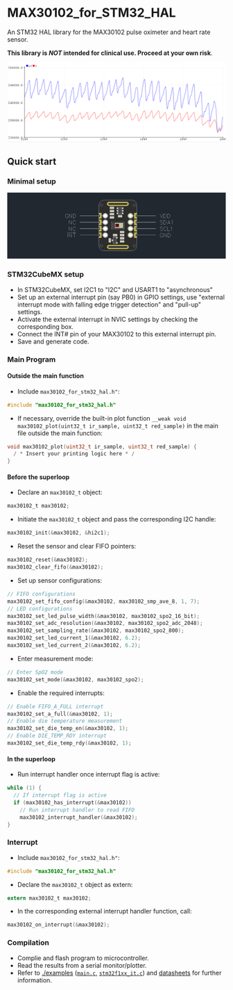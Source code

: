 # MAX30102_for_STM32_HAL
An STM32 HAL library for the MAX30102 pulse oximeter and heart rate sensor. 

**This library is ***NOT*** intended for clinical use. Proceed at your own risk**.

![Data read from MAX30102](./examples/images/example_heart_rate.bmp)

## Quick start
### Minimal setup
![Setup of MAX30102](./examples/images/minimal_connections.bmp)
<!--[](#known-issues)-->

### STM32CubeMX setup
* In STM32CubeMX, set I2C1 to "I2C" and USART1 to "asynchronous"
* Set up an external interrupt pin (say PB0) in GPIO settings, use "external interrupt mode with falling edge trigger detection" and "pull-up" settings.
* Activate the external interrupt in NVIC settings by checking the corresponding box.
* Connect the INT# pin of your MAX30102 to this external interrupt pin.
* Save and generate code.

### Main Program
#### Outside the main function
* Include `max30102_for_stm32_hal.h"`:
```c
#include "max30102_for_stm32_hal.h"
```
* If necessary, override the built-in plot function `__weak void max30102_plot(uint32_t ir_sample, uint32_t red_sample)` in the main file outside the main function:
```c
void max30102_plot(uint32_t ir_sample, uint32_t red_sample) {
  / * Insert your printing logic here * /
}
```
#### Before the superloop
* Declare an `max30102_t` object:
```c
max30102_t max30102;
```
* Initiate the `max30102_t` object and pass the corresponding I2C handle:
```c
max30102_init(&max30102, &hi2c1);
```
* Reset the sensor and clear FIFO pointers:
```c
max30102_reset(&max30102);
max30102_clear_fifo(&max30102);
```
* Set up sensor configurations:
```c
// FIFO configurations
max30102_set_fifo_config(&max30102, max30102_smp_ave_8, 1, 7);
// LED configurations
max30102_set_led_pulse_width(&max30102, max30102_spo2_16_bit);
max30102_set_adc_resolution(&max30102, max30102_spo2_adc_2048);
max30102_set_sampling_rate(&max30102, max30102_spo2_800);
max30102_set_led_current_1(&max30102, 6.2);
max30102_set_led_current_2(&max30102, 6.2);
```
* Enter measurement mode:
```c
// Enter SpO2 mode
max30102_set_mode(&max30102, max30102_spo2);
```

* Enable the required interrupts:
```c
// Enable FIFO_A_FULL interrupt
max30102_set_a_full(&max30102, 1);
// Enable die temperature measurement
max30102_set_die_temp_en(&max30102, 1);
// Enable DIE_TEMP_RDY interrupt
max30102_set_die_temp_rdy(&max30102, 1);
```
#### In the superloop
* Run interrupt handler once interrupt flag is active:
```c
while (1) {
  // If interrupt flag is active
  if (max30102_has_interrupt(&max30102))
    // Run interrupt handler to read FIFO
    max30102_interrupt_handler(&max30102);
}
```
### Interrupt
* Include `max30102_for_stm32_hal.h"`:
```c
#include "max30102_for_stm32_hal.h"
```
* Declare the `max30102_t` object as extern:
```c
extern max30102_t max30102;
```
* In the corresponding external interrupt handler function, call:
```c
max30102_on_interrupt(&max30102);
```

### Compilation
* Complie and flash program to microcontroller.
* Read the results from a serial monitor/plotter.
* Refer to [./examples](./examples) ([`main.c`](./examples/main.c), [`stm32f1xx_it.c`](./examples/stm32f1xx_it.c)) and [datasheets](https://datasheets.maximintegrated.com/en/ds/MAX30102.pdf) for further information.
